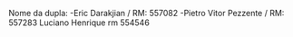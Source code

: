 Nome da dupla: 
-Eric Darakjian / RM: 557082
-Pietro Vitor Pezzente / RM: 557283
Luciano Henrique rm 554546
